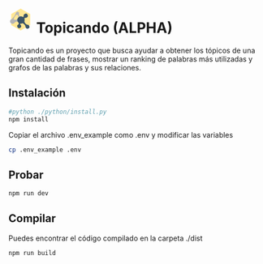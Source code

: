 # <svg width="48" height="48" viewBox="0 0 500 500" fill="none" xmlns="http://www.w3.org/2000/svg"><path d="M250 0L444.856 112.5V337.5L250 450L55.1443 337.5V112.5L250 0Z" fill="#FFE794"/><path d="M178.289 122.797C178.289 122.797 156.451 124.357 133.021 158.651C109.592 192.944 107.299 221.487 107.299 221.487L65.8265 215.361C65.8265 215.361 102.442 180.228 120.445 153.876C138.449 127.525 157.871 80.6355 157.871 80.6355L178.289 122.797Z" fill="#B5B5B5"/><path d="M213.551 103.462C213.551 103.462 210.976 128.822 217.161 141.192C223.346 153.563 245.136 166.632 245.136 166.632L206.439 186.152C206.439 186.152 206.14 162.224 199.963 149.868C193.785 137.512 174.855 122.982 174.855 122.982L213.551 103.462Z" fill="#B5B5B5"/><path d="M209.879 276.297C209.879 276.297 179.56 264.634 162.093 267.945C144.626 271.257 120.685 293.208 120.685 293.208L107.259 220.842C107.259 220.842 137.642 233.116 155.088 229.808C172.534 226.501 196.453 203.931 196.453 203.931L209.879 276.297Z" fill="#B5B5B5"/><ellipse rx="70.4988" ry="70.2841" transform="matrix(-0.777569 0.628798 -0.626837 -0.779151 253.091 233.169)" fill="#B5B5B5"/><ellipse cx="185.04" cy="93.1865" rx="30.2274" ry="30.1081" transform="rotate(121.326 185.04 93.1865)" fill="#B5B5B5"/><ellipse rx="50.3563" ry="50.203" transform="matrix(-0.777569 0.628798 -0.626837 -0.779151 81.3562 263.597)" fill="#B5B5B5"/><path d="M293.566 169.5C293.566 169.5 300.066 171.5 306.066 166C312.066 160.5 311.066 150.5 311.066 150.5L350.495 189.068C350.495 189.068 337.066 187.5 330.566 194.5C324.066 201.5 326.566 210 326.566 210L293.566 169.5Z" fill="#3C5567"/><path d="M201.49 326.527C201.49 326.527 213.066 318.5 210.566 306C208.066 293.5 200.566 285 200.566 285L253.566 309C253.566 309 239.394 308.541 238.066 315.5C234.066 325 243.566 331 243.566 331L201.49 326.527Z" fill="#3C5567"/><path d="M349.566 369.5C349.566 369.5 345.648 349.365 324.066 326C302.484 302.635 284.066 303 284.066 303L326.566 257C326.566 257 324.888 281 345.566 305C365.979 328.693 391.066 333.5 391.066 333.5L349.566 369.5Z" fill="#3C5567"/><circle cx="255.524" cy="233.981" r="75" transform="rotate(-26.0091 255.524 233.981)" fill="#3C5567"/><circle cx="353.399" cy="146.833" r="42.5" transform="rotate(-26.0091 353.399 146.833)" fill="#3C5567"/><circle cx="219.055" cy="362.424" r="40" transform="rotate(-26.0091 219.055 362.424)" fill="#3C5567"/><circle cx="389.235" cy="373.474" r="40" transform="rotate(-26.0091 389.235 373.474)" fill="#3C5567"/></svg> Topicando (ALPHA)


Topicando es un proyecto que busca ayudar a obtener los tópicos de una gran cantidad de frases, mostrar un ranking de palabras más utilizadas y grafos de las palabras y sus relaciones.

## Instalación

```bash
#python ./python/install.py
npm install
```

Copiar el archivo .env_example como .env y modificar las variables

```bash
cp .env_example .env
```

## Probar

```bash
npm run dev
```

## Compilar

Puedes encontrar el código compilado en la carpeta ./dist

```bash
npm run build
```